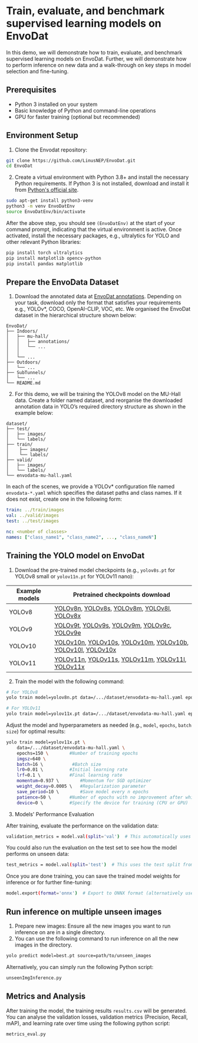 # Train, evaluate, and benchmark supervised learning models on EnvoDat
In this demo, we will demonstrate how to train, evaluate, and benchmark supervised learning models on EnvoDat. Further, we will demonstrate how to perform inference on new data and a walk-through on key steps in model selection and fine-tuning.

## Prerequisites
- Python 3 installed on your system
- Basic knowledge of Python and command-line operations
- GPU for faster training (optional but recommended)

## Environment Setup
1.  Clone the Envodat repository:
```bash
git clone https://github.com/LinusNEP/EnvoDat.git
cd EnvoDat
```
2.  Create a virtual environment with Python 3.8+ and install the necessary Python requirements.
If Python 3 is not installed, download and install it from [Python's official site](https://www.python.org/downloads/).
```bash
sudo apt-get install python3-venv
python3 -m venv EnvoDatEnv
source EnvoDatEnv/bin/activate
```
After the above step, you should see `(EnvoDatEnv)` at the start of your command prompt, indicating that the virtual environment is active. Once activated, install the necessary packages, e.g., ultralytics for YOLO and other relevant Python libraries:
```bash
pip install torch ultralytics
pip install matplotlib opencv-python
pip install pandas matplotlib
```

## Prepare the EnvoData Dataset
1.   Download the annotated data at [EnvoDat annotations](https://sites.google.com/view/envodat/download). Depending on your task, download only the format that satisfies your requirements e.g., YOLOv*, COCO, OpenAI-CLIP, VOC, etc. We organised the EnvoDat dataset in the hierarchical structure shown below:

```
EnvoDat/
├── Indoors/
│   ├── mu-hall/
│   │	├── annotations/
│   │	└── ...
│   │
│   └── ...
├── Outdoors/
│   └── ...
├── SubTunnels/
│   └── ...
└── README.md
```

2.   For this demo, we will be training the YOLOv8 model on the MU-Hall data. Create a folder named dataset, and reorganise the downloaded annotation data in YOLO’s required directory structure as shown in the example below:
```
dataset/
├── test/
│   ├── images/
│   └── labels/
├── train/
│    ├── images/
│    └── labels/
├── valid/
│   ├── images/
│   └── labels/
└── envodata-mu-hall.yaml
```
In each of the scenes, we provide a YOLOv* configuration file named `envodata-*.yaml` which specifies the dataset paths and class names. If it does not exist, create one in the following form:

```yaml
train: ../train/images	
val: ../valid/images	
test: ../test/images	

nc: <number of classes>
names: ["class_name1", "class_name2", ..., "class_nameN"]
```

## Training the YOLO model on EnvoDat

1.	Download the pre-trained model checkpoints (e.g., `yolov8s.pt` for YOLOv8 small or `yolov11n.pt` for YOLOv11 nano):

| Example models | Pretrained checkpoints download |
|----------------|--------------------------------|
| YOLOv8    | [YOLOv8n](https://github.com/ultralytics/assets/releases/download/v8.2.0/yolov8n.pt), [YOLOv8s](https://github.com/ultralytics/assets/releases/download/v8.2.0/yolov8s.pt), [YOLOv8m](https://github.com/ultralytics/assets/releases/download/v8.2.0/yolov8m.pt), [YOLOv8l](https://github.com/ultralytics/assets/releases/download/v8.2.0/yolov8l.pt), [YOLOv8x](https://github.com/ultralytics/assets/releases/download/v8.2.0/yolov8x.pt)  |
| YOLOv9    |  [YOLOv9t](https://github.com/ultralytics/assets/releases/download/v8.2.0/yolov9t.pt), [YOLOv9s](https://github.com/ultralytics/assets/releases/download/v8.2.0/yolov9s.pt), [YOLOv9m](https://github.com/ultralytics/assets/releases/download/v8.2.0/yolov9m.pt), [YOLOv9c](https://github.com/ultralytics/assets/releases/download/v8.2.0/yolov9c.pt), [YOLOv9e](https://github.com/ultralytics/assets/releases/download/v8.2.0/yolov9e.pt)   |
| YOLOv10    |  [YOLOv10n](https://github.com/ultralytics/assets/releases/download/v8.2.0/yolov10n.pt), [YOLOv10s](https://github.com/ultralytics/assets/releases/download/v8.2.0/yolov10s.pt), [YOLOv10m](https://github.com/ultralytics/assets/releases/download/v8.2.0/yolov10m.pt), [YOLOv10b](https://github.com/ultralytics/assets/releases/download/v8.2.0/yolov10b.pt), [YOLOv10l](https://github.com/ultralytics/assets/releases/download/v8.2.0/yolov10l.pt), [YOLOv10x](https://github.com/ultralytics/assets/releases/download/v8.2.0/yolov10x.pt)  |
| YOLOv11    |  [YOLOv11n](https://github.com/ultralytics/assets/releases/download/v8.2.0/yolov11n.pt), [YOLOv11s](https://github.com/ultralytics/assets/releases/download/v8.2.0/yolov11s.pt), [YOLOv11m](https://github.com/ultralytics/assets/releases/download/v8.2.0/yolov11m.pt), [YOLOv11l](https://github.com/ultralytics/assets/releases/download/v8.2.0/yolov11l.pt), [YOLOv11x](https://github.com/ultralytics/assets/releases/download/v8.2.0/yolov11x.pt)  |

2.	Train the model with the following command:
```bash
# For YOLOv8
yolo train model=yolov8n.pt data=/.../dataset/envodata-mu-hall.yaml epochs=100 imgsz=640

# For YOLOv11
yolo train model=yolov11x.pt data=/.../dataset/envodata-mu-hall.yaml epochs=100 imgsz=640
```
Adjust the model and hyperparameters as needed (e.g., `model`, `epochs`, `batch size`) for optimal results:
```bash
yolo train model=yolov11x.pt \
    data=/.../dataset/envodata-mu-hall.yaml \
    epochs=150 \		#Number of training epochs
    imgsz=640 \
    batch=16 \           #Batch size
    lr0=0.01 \			#Initial learning rate
    lrf=0.1 \			#Final learning rate
    momentum=0.937 \		#Momentum for SGD optimizer
    weight_decay=0.0005 \	#Regularization parameter
    save_period=10 \		#Save model every n epochs
    patience=50 \		#Number of epochs with no improvement after which training will be stopped
    device=0 \			#Specify the device for training (CPU or GPU)
```
3.	Models' Performance Evaluation

After training, evaluate the performance on the validation data:
```bash
validation_metrics = model.val(split='val')  # This automatically uses the validation split defined in envodata-*.yaml
```
You could also run the evaluation on the test set to see how the model performs on unseen data:
```bash
test_metrics = model.val(split='test')  # This uses the test split from the envodata-*.yaml
```
Once you are done training, you can save the trained model weights for inference or for further fine-tuning:
```bash
model.export(format='onnx')  # Export to ONNX format (alternatively use 'torchscript', 'engine' etc.)
```
## Run inference on multiple unseen images
1.	Prepare new images: Ensure all the new images you want to run inference on are in a single directory.
2.	You can use the following command to run inference on all the new images in the directory.
```bash
yolo predict model=best.pt source=path/to/unseen_images
```
Alternatively, you can simply run the following Python script:
```python
unseenImgInference.py
```
## Metrics and Analysis
After training the model, the training results `results.csv` will be generated. You can analyse the validation losses, validation metrics (Precision, Recall, mAP), and learning rate over time using the following python script:

```python
metrics_eval.py
```



